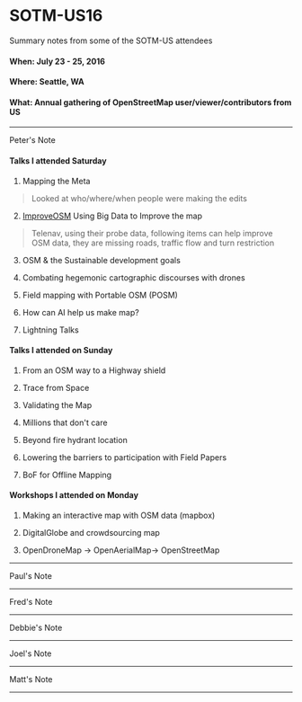 # SOTM-US16

Summary notes from some of the SOTM-US attendees

#### When: July 23 - 25, 2016
#### Where: Seattle, WA
#### What: Annual gathering of OpenStreetMap user/viewer/contributors from US

---
Peter's Note
#### Talks I attended Saturday
1. Mapping the Meta
>Looked at who/where/when people were making the edits

2. [ImproveOSM](http://improve-osm.org/#27.2155562,-82.2216797,4/layer=OSM/OPEN/true,1-0-0/true,1-0-0-0-0/true,1-0)
Using Big Data to Improve the map
>Telenav, using their probe data, following items can help improve OSM data, they are missing roads, traffic flow and turn restriction

3. OSM & the Sustainable development goals

4. Combating hegemonic cartographic discourses with drones

5. Field mapping with Portable OSM (POSM)

6. How can AI help us make map?

7. Lightning Talks

#### Talks I attended on Sunday
1. From an OSM way to a Highway shield

2. Trace from Space

3. Validating the Map

4. Millions that don't care

5. Beyond fire hydrant location

6. Lowering the barriers to participation with Field Papers

7. BoF for Offline Mapping

#### Workshops I attended on Monday
1. Making an interactive map with OSM data (mapbox)

2. DigitalGlobe and crowdsourcing map

3. OpenDroneMap -> OpenAerialMap-> OpenStreetMap




---
Paul's Note

---
Fred's Note

---
Debbie's Note

---
Joel's Note

---
Matt's Note

---
